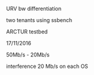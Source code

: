 URV bw differentiation

two tenants using ssbench

ARCTUR testbed

17/11/2016

50Mb/s - 20Mb/s

interference 20 Mb/s on each OS

